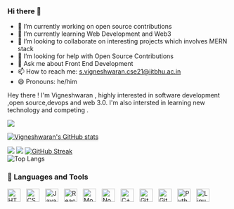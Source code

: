 ### Hi there 👋


<!-- **neshvig10/neshvig10** is a ✨ _special_ ✨ repository because its `README.md` (this file) appears on your GitHub profile. -->

<!-- Here are some ideas to get you started: -->

- 🔭 I’m currently working on open source contributions
- 🌱 I’m currently learning Web Development and Web3
- 👯 I’m looking to collaborate on interesting projects which involves MERN stack
- 🤔 I’m looking for help with Open Source Contributions
- 💬 Ask me about Front End Development
- 📫 How to reach me: s.vigneshwaran.cse21@iitbhu.ac.in
- 😄 Pronouns: he/him
<!-- - ⚡ Fun fact: ... -->

Hey there ! 
I'm Vigneshwaran , highly interested in software development ,open source,devops and web 3.0. 
I'm also intersted in learning new technology and competing .

![](https://komarev.com/ghpvc/?username=your-github-neshvig10)
<br/>

[![Vigneshwaran's GitHub stats](https://github-readme-stats.vercel.app/api?username=neshvig10)](https://github.com/neshvig10/github-readme-stats)


![](https://raw.githubusercontent.com/neshvig10/github-stats/master/generated/overview.svg#gh-dark-mode-only)
![](https://raw.githubusercontent.com/neshvig10/github-stats/master/generated/overview.svg#gh-light-mode-only)
[![GitHub Streak](https://streak-stats.demolab.com/?user=neshvig10)](https://git.io/streak-stats)
<br/>
![Top Langs](https://github-readme-stats.vercel.app/api/top-langs/?username=neshvig10&hide=javascript,css,scss,html&theme=tokyonight)

### 🧰 Languages and Tools


<img align="left" alt="HTML" width="30px" style="padding-right:10px;" src="https://cdn.jsdelivr.net/gh/devicons/devicon/icons/html5/html5-plain.svg" />
<img align="left" alt="CSS" width="30px" style="padding-right:10px;" src="https://cdn.jsdelivr.net/gh/devicons/devicon/icons/css3/css3-plain.svg" />
<img align="left" alt="JavaScript" width="30px" style="padding-right:10px;" src="https://cdn.jsdelivr.net/gh/devicons/devicon/icons/javascript/javascript-plain.svg" />
<img align="left" alt="React" width="30px" style="padding-right:10px;" src="https://cdn.jsdelivr.net/gh/devicons/devicon/icons/react/react-original.svg" />
<img align="left" alt="MongoDB" width="30px" style="padding-right:10px;" src="https://cdn.jsdelivr.net/gh/devicons/devicon/icons/mongodb/mongodb-original.svg"/>
<img align="left" alt="NodeJS" width="30px" style="padding-right:10px;" src="https://cdn.jsdelivr.net/gh/devicons/devicon/icons/nodejs/nodejs-original.svg" />
<img align="left" alt="C++" width="30px" style="padding-right:10px;" src="https://cdn.jsdelivr.net/gh/devicons/devicon/icons/cplusplus/cplusplus-line.svg" />
<img align="left" alt="Git" width="30px" style="padding-right:10px;" src="https://cdn.jsdelivr.net/gh/devicons/devicon/icons/git/git-original.svg" />
<img align="left" alt="GitHub" width="30px" style="padding-right:10px;" src="https://cdn.jsdelivr.net/gh/devicons/devicon/icons/github/github-original.svg" />
<img align="left" alt="Python" width="30px" style="padding-right:10px;" src="https://cdn.jsdelivr.net/gh/devicons/devicon/icons/python/python-plain.svg" />
<img align="left" alt="Linux" width="30px" style="padding-right:10px;" src="https://cdn.jsdelivr.net/gh/devicons/devicon/icons/linux/linux-original.svg" />

<!--RECENT_ACTIVITY:start-->

<!--RECENT_ACTIVITY:last_update-->
